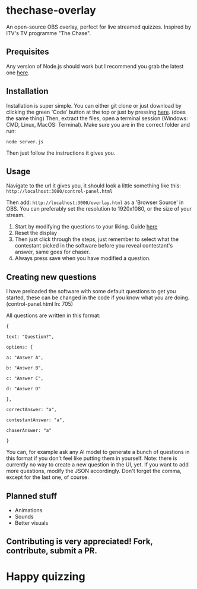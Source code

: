 # thechase-overlay
An open-source OBS overlay, perfect for live streamed quizzes. Inspired by ITV's TV programme "The Chase".
## Prequisites
Any version of Node.js should work but I recommend you grab the latest one [here](https://nodejs.org/en).

## Installation
Installation is super simple. You can either git clone or just download by clicking the green 'Code' button at the top or just by pressing [here](https://github.com/NAJJJB/thechase-overlay/archive/refs/heads/main.zip). (does the same thing)
Then, extract the files, open a terminal session (Windows: CMD, Linux, MacOS: Terminal).
Make sure you are in the correct folder and run:
```
node server.js
```
Then just follow the instructions it gives you.
## Usage
Navigate to the url it gives you, it should look a little something like this: `http://localhost:3000/control-panel.html`

Then add:
`http://localhost:3000/overlay.html`
as a 'Browser Source' in OBS. You can preferably set the resolution to 1920x1080, or the size of your stream.

1. Start by modifying the questions to your liking. Guide [here](#creating-new-questions)
2. Reset the display
3. Then just click through the steps, just remember to select what the contestant picked in the software before you reveal contestant's answer, same goes for chaser.
4. Always press save when you have modified a question.

## Creating new questions

I have preloaded the software with some default questions to get you started, these can be changed in the code if you know what you are doing. (control-panel.html ln: 705) 

All questions are written in this format:
```
{

text: "Question?",

options: {

a: "Answer A",

b: "Answer B",

c: "Answer C",

d: "Answer D"

},

correctAnswer: "a",

contestantAnswer: "a",

chaserAnswer: "a"

}
```
You can, for example ask any AI model to generate a bunch of questions in this format if you don't feel like putting them in yourself. Note: there is currently no way to create a new question in the UI, yet. If you want to add more questions, modify the JSON accordingly. Don't forget the comma, except for the last one, of course.

## Planned stuff

 - Animations
 - Sounds
 - Better visuals

## Contributing is very appreciated! Fork, contribute, submit a PR.

# Happy quizzing

